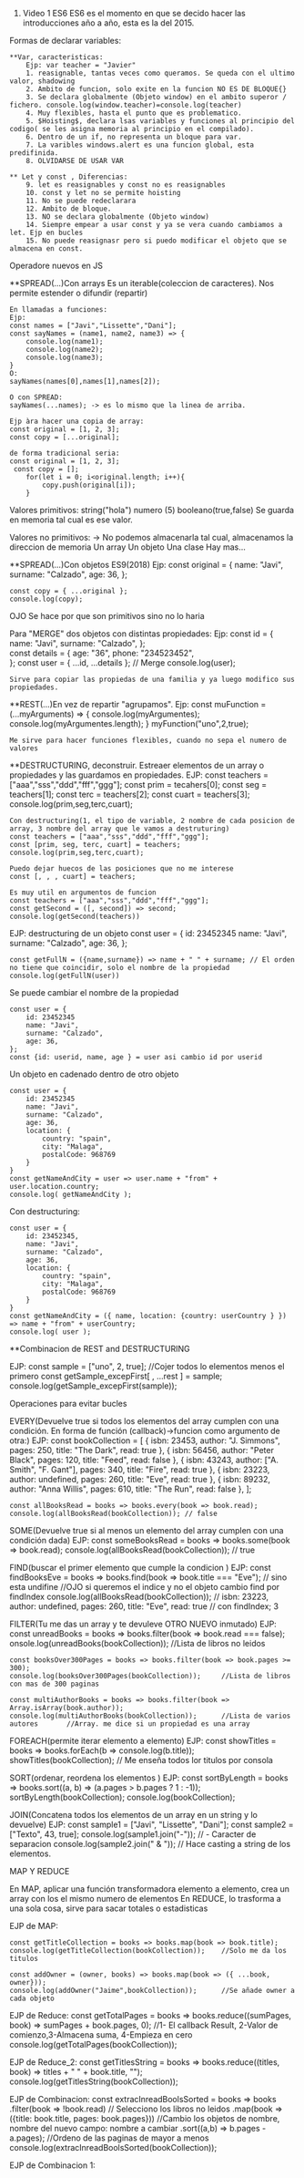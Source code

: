 1. Video 1 ES6
 ES6 es el momento en que se decido hacer las introducciones año a año, esta es la del 2015.

 Formas de declarar variables:

    **Var, caracteristicas:
        Ejp: var teacher = "Javier"
        1. reasignable, tantas veces como queramos. Se queda con el ultimo valor, shadowing
        2. Ambito de funcion, solo exite en la funcion NO ES DE BLOQUE{} 
        3. Se declara globalmente (Objeto window) en el ambito superor / fichero. console.log(window.teacher)=console.log(teacher)
        4. Muy flexibles, hasta el punto que es problematico.
        5. $Hoisting$, declara lsas variables y funciones al principio del codigo( se les asigna memoria al principio en el compilado).
        6. Dentro de un if, no representa un bloque para var.
        7. La varibles windows.alert es una funcion global, esta predifinida.
        8. OLVIDARSE DE USAR VAR

    ** Let y const , Diferencias:
        9. let es reasignables y const no es reasignables
        10. const y let no se permite hoisting
        11. No se puede redeclarara
        12. Ambito de bloque.
        13. NO se declara globalmente (Objeto window)
        14. Siempre empear a usar const y ya se vera cuando cambiamos a let. Ejp en bucles
        15. No puede reasignasr pero si puedo modificar el objeto que se almacena en const.

Operadore nuevos en JS

**SPREAD(...)Con arrays
    Es un iterable(coleccion de caracteres).
    Nos permite estender o difundir (repartir)

    En llamadas a funciones:
    Ejp:
    const names = ["Javi","Lissette","Dani"];
    const sayNames = (name1, name2, name3) => {
        console.log(name1);
        console.log(name2);
        console.log(name3);
    }
    O:
    sayNames(names[0],names[1],names[2]);
    
    O con SPREAD:
    sayNames(...names); -> es lo mismo que la linea de arriba.
    
    Ejp àra hacer una copia de array:
    const original = [1, 2, 3];
    const copy = [...original];

    de forma tradicional seria:
    const original = [1, 2, 3];
     const copy = [];
        for(let i = 0; i<original.length; i++){
            copy.push(original[i]);
        }

Valores primitivos:
    string("hola")
    numero (5)
    booleano(true,false)
Se guarda en memoria tal cual es ese valor.

Valores no primitivos: -> No podemos almacenarla tal cual, almacenamos la direccion de memoria
    Un array
    Un objeto
    Una clase
    Hay mas...

**SPREAD(...)Con objetos ES9(2018)
Ejp:
    const original = {
        name: "Javi",
        surname: "Calzado",
        age: 36,
    };

    const copy = { ...original };
    console.log(copy);

OJO Se hace por que son primitivos sino no lo haria

Para "MERGE" dos objetos con distintas propiedades:
Ejp:
    const id = {
        name: "Javi",
        surname: "Calzado",
    };  
    const details = {
        age: "36",
        phone: "234523452",  
    };
    const user = { ...id, ...details };  // Merge
    console.log(user); 

    Sirve para copiar las propiedas de una familia y ya luego modifico sus propiedades.

 **REST(...)En vez de repartir "agrupamos".
    Ejp:
        const muFunction = (...myArguments) => {
            console.log(myArgumentes);
            console.log(myArgumentes.length);
        }
        myFunction("uno",2,true);
    
    Me sirve para hacer funciones flexibles, cuando no sepa el numero de valores 

**DESTRUCTURING, deconstruir. Estreaer elementos de un array o propiedades y las guardamos en propiedades.
EJP:
    const teachers = ["aaa","sss","ddd","fff","ggg"];
    const prim = tecahers[0];
    const seg = teachers[1];
    const terc = teachers[2];
    const cuart = teachers[3];
    console.log(prim,seg,terc,cuart);

    Con destructuring(1, el tipo de variable, 2 nombre de cada posicion de array, 3 nombre del array que le vamos a destruturing)
    const teachers = ["aaa","sss","ddd","fff","ggg"];
    const [prim, seg, terc, cuart] = teachers;
    console.log(prim,seg,terc,cuart);

    Puedo dejar huecos de las posiciones que no me interese
    const [, , , cuart] = teachers;

    Es muy util en argumentos de funcion 
    const teachers = ["aaa","sss","ddd","fff","ggg"];
    const getSecond = ([, second]) => second;
    console.log(getSecond(teachers))

EJP: destructuring de un objeto
    const user = {
        id: 23452345
        name: "Javi",
        surname: "Calzado",
        age: 36,
    };

    const getFullN = ({name,surname}) => name + " " + surname; // El orden no tiene que coincidir, solo el nombre de la propiedad
    console.log(getFullN(user))

Se puede cambiar el nombre de la propiedad

    const user = {
        id: 23452345
        name: "Javi",
        surname: "Calzado",
        age: 36,
    }; 
    const {id: userid, name, age } = user asi cambio id por userid

Un objeto en cadenado dentro de otro objeto

    const user = {
        id: 23452345
        name: "Javi",
        surname: "Calzado",
        age: 36,
        location: {
            country: "spain",
            city: "Malaga",
            postalCode: 968769
        }
    }
    const getNameAndCity = user => user.name + "from" + user.location.country;
    console.log( getNameAndCity );

Con destructuring:

    const user = {
        id: 23452345,
        name: "Javi",
        surname: "Calzado",
        age: 36,
        location: {
            country: "spain",
            city: "Malaga",
            postalCode: 968769
        }
    }
    const getNameAndCity = ({ name, location: {country: userCountry } }) 
    => name + "from" + userCountry;     
    console.log( user ); 

**Combinacion de REST and DESTRUCTURING

EJP:
    const sample = ["uno", 2, true];        //Cojer todos lo elementos menos el primero
    const getSample_excepFirst[  , ...rest ] = sample;
    console.log(getSample_excepFirst(sample));

Operaciones para evitar bucles

EVERY(Devuelve true si todos los elementos del array cumplen con una condición.  En forma de función (callback)->funcion como argumento de otra:)
EJP:
    const bookCollection = [
    { isbn: 23453, author: "J. Simmons", pages: 250, title: "The Dark", read: true },
    { isbn: 56456, author: "Peter Black", pages: 120, title: "Feed", read: false },
    { isbn: 43243, author: ["A. Smith", "F. Gant"], pages: 340, title: "Fire", read: true },
    { isbn: 23223, author: undefined, pages: 260, title: "Eve", read: true },
    { isbn: 89232, author: "Anna Willis", pages: 610, title: "The Run", read: false },
    ];

    const allBooksRead = books => books.every(book => book.read);
    console.log(allBooksRead(bookCollection)); // false


SOME(Devuelve true si al menos un elemento del array cumplen con una condición dada)
EJP:
    const someBooksRead = books => books.some(book => book.read);
    console.log(allBooksRead(bookCollection)); // true


FIND(buscar el primer elemento que cumple la condicion )
EJP:
    const findBooksEve = books => books.find(book => book.title === "Eve");     // sino esta undifine  //OJO si queremos el indice y no el objeto cambio find por findIndex
    console.log(allBooksRead(bookCollection)); // isbn: 23223, author: undefined, pages: 260, title: "Eve", read: true  // con findIndex; 3


FILTER(Tu me das un array y te devuleve OTRO NUEVO inmutado)
EJP:
    const unreadBooks = books => books.filter(book => book.read === false);
    onsole.log(unreadBooks(bookCollection));    //Lista de libros no leidos

    const booksOver300Pages = books => books.filter(book => book.pages >= 300);
    console.log(booksOver300Pages(bookCollection));     //Lista de libros con mas de 300 paginas

    const multiAuthorBooks = books => books.filter(book => Array.isArray(book.author));
    console.log(multiAuthorBooks(bookCollection));      //Lista de varios autores       //Array. me dice si un propiedad es una array


FOREACH(permite iterar elemento a elemento)
EJP:
    const showTitles = books => books.forEach(b => console.log(b.title));
    showTitles(bookCollection);     // Me enseña todos lor titulos por consola


SORT(ordenar, reordena los elementos )
EJP:
    const sortByLength = books => books.sort((a, b) => (a.pages > b.pages ? 1 : -1));
    sortByLength(bookCollection);
    console.log(bookCollection);    


JOIN(Concatena todos los elementos de un array en un string y lo devuelve)
EJP:
    const sample1 = ["Javi", "Lissette", "Dani"];
    const sample2 = ["Texto", 43, true];
    console.log(sample1.join("-")); // - Caracter de separacion
    console.log(sample2.join(" & ")); // Hace casting a string de los elementos.


MAP Y REDUCE

En MAP, aplicar una función transformadora elemento a elemento, crea un array con los el mismo numero de elementos
En REDUCE, lo trasforma a una sola cosa, sirve para sacar totales o estadisticas

EJP de MAP:

    const getTitleCollection = books => books.map(book => book.title);
    console.log(getTitleCollection(bookCollection));    //Solo me da los titulos

    const addOwner = (owner, books) => books.map(book => ({ ...book, owner}));
    console.log(addOwner("Jaime",bookCollection));      //Se añade owner a cada objeto
    
EJP de Reduce:
    const getTotalPages = books => books.reduce((sumPages, book) => sumPages + book.pages, 0); //1- El callback Result, 2-Valor de comienzo,3-Almacena suma, 4-Empieza en cero
    console.log(getTotalPages(bookCollection));

EJP de Reduce_2:
    const getTitlesString = books => books.reduce((titles, book) => titles + " " + book.title, "");
    console.log(getTitlesString(bookCollection));

EJP de Combinacion:
    const extracInreadBoolsSorted = books =>
        books
            .filter(book => !book.read)     // Selecciono los libros no leidos
            .map(book => ({title: book.title, pages: book.pages}))  //Cambio los objetos de nombre, nombre del nuevo campo: nombre a cambiar
            .sort((a,b) => b.pages - a.pages);      //Ordeno de las paginas de mayor a menos
        console.log(extracInreadBoolsSorted(bookCollection));

EJP de Combinacion 1:








    


